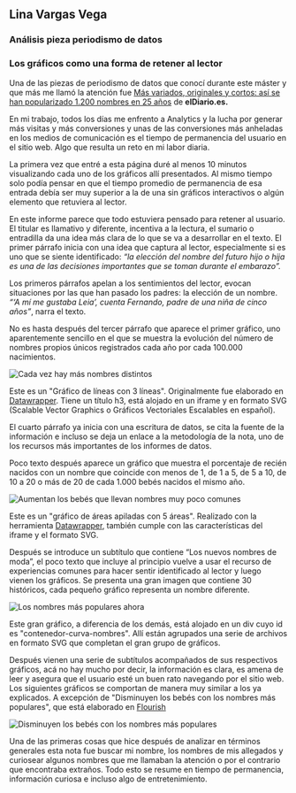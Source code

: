 ## Lina Vargas Vega 
### Análisis pieza periodismo de datos 

### Los gráficos como una forma de retener al lector

Una de las piezas de periodismo de datos que conocí durante este máster y que más me llamó la atención fue [Más variados, originales y cortos: así se han popularizado 1.200 nombres en 25 años](https://www.eldiario.es/nidos/variados-originales-cortos-han-popularizado-1-200-nombres-25-anos_1_9207661.html) de **elDiario.es.**

En mi trabajo, todos los días me enfrento a Analytics y la lucha por generar más visitas y más conversiones y unas de las conversiones más anheladas en los medios de comunicación es el tiempo de permanencia del usuario en el sitio web. Algo que resulta un reto en mi labor diaria. 

La primera vez que entré a esta página duré al menos 10 minutos visualizando cada uno de los gráficos allí presentados. Al mismo tiempo solo podía pensar en que el tiempo promedio de permanencia de esa entrada debía ser muy superior a la de una sin gráficos interactivos o algún elemento que retuviera al lector. 

En este informe parece que todo estuviera pensado para retener al usuario. El titular es llamativo y diferente, incentiva a la lectura, el sumario o entradilla da una idea más clara de lo que se va a desarrollar en el texto. El primer párrafo inicia con una idea que captura al lector, especialmente si es uno que se siente identificado: *“la elección del nombre del futuro hijo o hija es una de las decisiones importantes que se toman durante el embarazo”.*

Los primeros párrafos apelan a los sentimientos del lector, evocan situaciones por las que han pasado los padres: la elección de un nombre. *“‘A mí me gustaba Leia’, cuenta Fernando, padre de una niña de cinco años”*, narra el texto. 

No es hasta después del tercer párrafo que aparece el primer gráfico, uno aparentemente sencillo en el que se muestra la evolución del número de nombres propios únicos registrados cada año por cada 100.000 nacimientos. 

![Cada vez hay más nombres distintos](https://user-images.githubusercontent.com/118140811/204902394-ee191bf3-6c75-40f7-b8e2-32b1fd14520f.png)

Este  es un "Gráfico de líneas con 3 líneas". Originalmente fue elaborado en [Datawrapper](https://www.datawrapper.de/_/69eh9/). Tiene un título h3, está alojado en un iframe y en formato SVG (Scalable Vector Graphics o Gráficos Vectoriales Escalables en español).

El cuarto párrafo ya inicia con una escritura de datos, se cita la fuente de la información e incluso se deja un enlace a la metodología de la nota, uno de los recursos más importantes de los informes de datos. 

Poco texto después aparece un gráfico que muestra el porcentaje de recién nacidos con un nombre que coincide con menos de 1, de 1 a 5, de 5 a 10, de 10 a 20 o más de 20 de cada 1.000 bebés nacidos el mismo año. 

![Aumentan los bebés que llevan nombres muy poco comunes](https://user-images.githubusercontent.com/118140811/204921089-72d880fd-8e27-4658-84a3-02a5eb4cdf4a.png)

Este es un "gráfico de áreas apiladas con 5 áreas". Realizado con la herramienta [Datawrapper](https://datawrapper.dwcdn.net/m6kr8/8/), también cumple con las características del iframe y el formato SVG.

Después se introduce un subtítulo que contiene “Los nuevos nombres de moda”, el poco texto que incluye al principio vuelve a usar el recurso de experiencias comunes para hacer sentir identificado al lector y luego vienen los gráficos. Se presenta una gran imagen que contiene 30 históricos, cada pequeño gráfico representa un nombre diferente. 

![Los nombres más populares ahora](https://user-images.githubusercontent.com/118140811/204923897-fc394400-5901-4209-9187-976c03aeca72.png)

Este gran gráfico, a diferencia de los demás, está alojado en un div cuyo id es "contenedor-curva-nombres". Allí están agrupados una serie de archivos en formato SVG que completan el gran grupo de gráficos. 

Después vienen una serie de subtítulos acompañados de sus respectivos gráficos, acá no hay mucho por decir, la información es clara, es amena de leer y asegura que el usuario esté un buen rato navegando por el sitio web. Los siguientes gráficos se comportan de manera muy similar a los ya explicados. A excepción de "Disminuyen los bebés con los nombres más populares", que está elaborado en [Flourish](https://public.flourish.studio/story/1636560/?utm_source=embed&utm_campaign=story/1636560)

![Disminuyen los bebés con los nombres más populares](https://user-images.githubusercontent.com/118140811/204931230-c0d2241a-cbef-4427-90d1-35e2e1f89c1e.png)

Una de las primeras cosas que hice después de analizar en términos generales esta nota fue buscar mi nombre, los nombres de mis allegados y curiosear algunos nombres que me llamaban la atención o por el contrario que encontraba extraños. Todo esto se resume en tiempo de permanencia, información curiosa e incluso algo de entretenimiento. 

